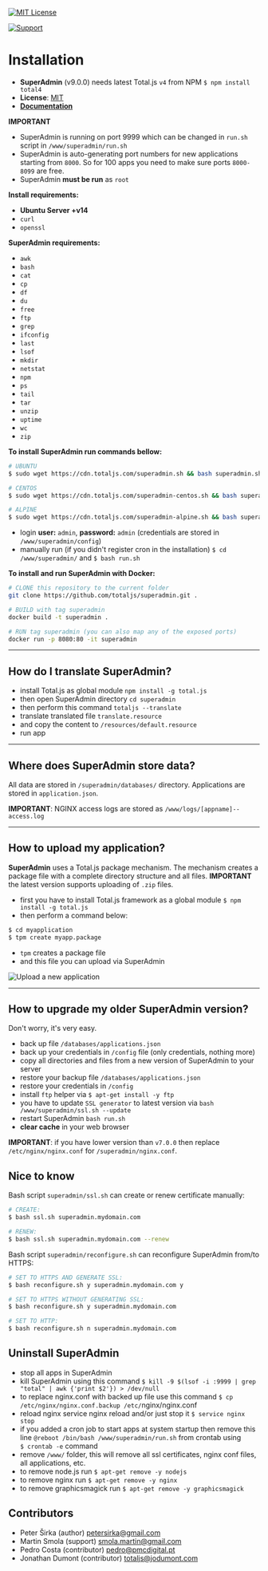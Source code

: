 [![MIT License][license-image]][license-url]

[![Support](https://www.totaljs.com/img/button-support.png?v=2)](https://www.totaljs.com/support/)

# Installation

- __SuperAdmin__ (v9.0.0) needs latest Total.js `v4` from NPM `$ npm install total4`
- __License__: [MIT](license.txt)
- [__Documentation__](https://docs.totaljs.com/superadmin/)

__IMPORTANT__
- SuperAdmin is running on port 9999 which can be changed in `run.sh` script in `/www/superadmin/run.sh`
- SuperAdmin is auto-generating port numbers for new applications starting from `8000`. So for 100 apps you need to make sure ports `8000-8099` are free.
- SuperAdmin __must be run__ as `root`

__Install requirements:__
- __Ubuntu Server +v14__
- `curl`
- `openssl`

__SuperAdmin requirements:__
- `awk`
- `bash`
- `cat`
- `cp`
- `df`
- `du`
- `free`
- `ftp`
- `grep`
- `ifconfig`
- `last`
- `lsof`
- `mkdir`
- `netstat`
- `npm`
- `ps`
- `tail`
- `tar`
- `unzip`
- `uptime`
- `wc`
- `zip`

__To install SuperAdmin run commands bellow:__

```bash
# UBUNTU
$ sudo wget https://cdn.totaljs.com/superadmin.sh && bash superadmin.sh
```

```bash
# CENTOS
$ sudo wget https://cdn.totaljs.com/superadmin-centos.sh && bash superadmin-centos.sh
```

```bash
# ALPINE
$ sudo wget https://cdn.totaljs.com/superadmin-alpine.sh && bash superadmin-alpine.sh
```

- login __user:__ `admin`, __password:__ `admin` (credentials are stored in `/www/superadmin/config`)
- manually run (if you didn't register cron in the installation) `$ cd /www/superadmin/` and `$ bash run.sh`

__To install and run SuperAdmin with Docker:__

```bash
# CLONE this repository to the current folder
git clone https://github.com/totaljs/superadmin.git .

# BUILD with tag superadmin
docker build -t superadmin .

# RUN tag superadmin (you can also map any of the exposed ports)
docker run -p 8080:80 -it superadmin
```

---

## How do I translate SuperAdmin?

- install Total.js as global module `npm install -g total.js`
- then open SuperAdmin directory `cd superadmin`
- then perform this command `totaljs --translate`
- translate translated file `translate.resource`
- and copy the content to `/resources/default.resource`
- run app

---

## Where does SuperAdmin store data?

All data are stored in `/superadmin/databases/` directory. Applications are stored in `application.json`.

__IMPORTANT__: NGINX access logs are stored as `/www/logs/[appname]--access.log`

---

## How to upload my application?

__SuperAdmin__ uses a Total.js package mechanism. The mechanism creates a package file with a complete directory structure and all files. __IMPORTANT__ the latest version supports uploading of `.zip` files.

- first you have to install Total.js framework as a global module `$ npm install -g total.js`
- then perform a command below:

```bash
$ cd myapplication
$ tpm create myapp.package
```

- `tpm` creates a package file
- and this file you can upload via SuperAdmin

![Upload a new application](https://www.totaljs.com/img/superadmin-upload.png)

---

## How to upgrade my older SuperAdmin version?

Don't worry, it's very easy.

- back up file `/databases/applications.json`
- back up your credentials in `/config` file (only credentials, nothing more)
- copy all directories and files from a new version of SuperAdmin to your server
- restore your backup file `/databases/applications.json`
- restore your credentials in `/config`
- install `ftp` helper via `$ apt-get install -y ftp`
- you have to update `SSL generator` to latest version via `bash /www/superadmin/ssl.sh --update`
- restart SuperAdmin `bash run.sh`
- __clear cache__ in your web browser

__IMPORTANT__: if you have lower version than `v7.0.0` then replace `/etc/nginx/nginx.conf` for `/superadmin/nginx.conf`.

## Nice to know

Bash script `superadmin/ssl.sh` can create or renew certificate manually:

```bash
# CREATE:
$ bash ssl.sh superadmin.mydomain.com

# RENEW:
$ bash ssl.sh superadmin.mydomain.com --renew
```

Bash script `superadmin/reconfigure.sh` can reconfigure SuperAdmin from/to HTTPS:

```bash
# SET TO HTTPS AND GENERATE SSL:
$ bash reconfigure.sh y superadmin.mydomain.com y

# SET TO HTTPS WITHOUT GENERATING SSL:
$ bash reconfigure.sh y superadmin.mydomain.com

# SET TO HTTP:
$ bash reconfigure.sh n superadmin.mydomain.com
```

## Uninstall SuperAdmin

- stop all apps in SuperAdmin
- kill SuperAdmin using this command `$ kill -9 $(lsof -i :9999 | grep "total" | awk {'print $2'}) > /dev/null`
- to replace nginx.conf with backed up file use this command `$ cp /etc/nginx/nginx.conf.backup /etc/`nginx/nginx.conf
- reload nginx service nginx reload and/or just stop it `$ service nginx stop`
- if you added a cron job to start apps at system startup then remove this line `@reboot /bin/bash /www/superadmin/run.sh` from crontab using `$ crontab -e` command
- remove `/www/` folder, this will remove all ssl certificates, nginx conf files, all applications, etc.
- to remove node.js run `$ apt-get remove -y nodejs`
- to remove nginx run `$ apt-get remove -y nginx`
- to remove graphicsmagick run `$ apt-get remove -y graphicsmagick`

## Contributors

- Peter Širka (author) <petersirka@gmail.com>
- Martin Smola (support) <smola.martin@gmail.com>
- Pedro Costa (contributor) <pedro@pmcdigital.pt>
- Jonathan Dumont (contributor) <totaljs@jodumont.com>

[license-image]: https://img.shields.io/badge/license-MIT-blue.svg?style=flat
[license-url]: license.txt

